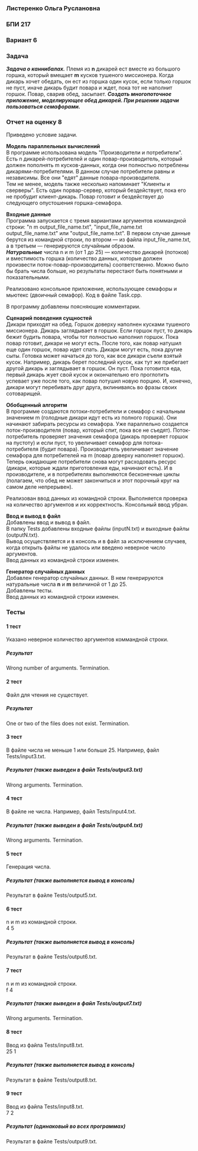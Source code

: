 ### Листеренко Ольга Руслановна ###
### БПИ 217 ###
  
### Вариант 6 ###
### Задача ###
***Задача о каннибалах.*** Племя из **n** дикарей ест вместе из большого горшка,
который вмещает **m** кусков тушеного миссионера. Когда дикарь хочет обедать, он ест из горшка один кусок, если только горшок не пуст, иначе дикарь
будит повара и ждет, пока тот не наполнит горшок. Повар, сварив обед, засыпает. ***Создать многопоточное приложение, моделирующее обед дикарей.
При решении задачи пользоваться семафорами.***  

### Отчет на оценку 8 ###
Приведено условие задачи.  

**Модель параллельных вычислений**  
В программе использована модель "Производители и потребители". Есть n дикарей-потребителей и один повар-производитель, который должен пополнять m кусков-данных, когда они полностью потреблены дикарями-потребителями. В данном случае потребители равны и независимы. Все они "едят" данные повара-производителя.  
Тем не менее, модель также несколько напоминает "Клиенты и сверверы". Есть один порвар-сервер, который бездействует, пока его не пробудит клиент-дикарь. Повар готовит и бездействует до следующего опустошения горшка-семафора.  

**Входные данные**  
Программа запускается с тремя вариантами аргументов коммандной строки: "n m output_file_name.txt", "input_file_name.txt output_file_name.txt" или "output_file_name.txt". В первом случае данные берутся из командной строки, по втором — из файла input_file_name.txt, а в третьем — генерируются случайным образом.  
***Натуральные*** числа n и m (от 1 до 25) — количество дикарей (потоков) и вместимость горшка (количество данных, которые должен произвести поток-повар-производитель) соответственно. Можно было бы брать числа больше, но результаты перестают быть понятными и показательными.  

Реализовано консольное приложение, использующее семафоры и мьютекс (двоичный семафор). Код в файле Task.cpp.  

В программу добавлены поясняющие комментарии.  

**Сценарий поведения сущностей**  
Дикари приходят на обед. Горшок доверху наполнен кусками тушеного миссионера. Дикарь заглядывает в горшок. Если горшок пуст, то дикарь бежит будить повара, чтобы тот полностью наполнил горшок. Пока повар готовит, дикари не могут есть. После того, как повар натушил еще один горшок, повар идет спать. Дикари могут есть, пока другие сыты. Готовка может начаться до того, как все дикари съели взятый кусок. Например, дикарь берет последний кусок, как тут же прибегает другой дикарь и заглядывает в горшок. Он пуст. Пока готовится еда, первый дикарь жует свой кусок и окончательно его проглотить успевает уже после того, как повар потушил новую порцию. И, конечно, дикари могут перебивать друг друга, вклиниваясь во фразы своих сотоварищей.  

**Обобщенный алгоритм**  
В программе создаются потоки-потребители и семафор с начальным значением m (голодные дикари идут есть из полного горшка). Они начинают забирать ресурсы из семафора. Уже параллельно создается поток-производителя (повар, который спит, пока все не съедят). Поток-потребитель проверяет значения семафора (дикарь проверяет горшок на пустоту) и если пуст, то увеличивает семафор для потока-потребителя (будит повара). Производитель увеличивает значение семафора для потребителей на m (повар доверху наполняет горшок). Теперь ожидающие потребители снова могут расходовать ресурс (дикари, которые ждали приготовления еды, начинают есть). И в производителе, и в потребителях выполняются бесконечные циклы (полагаем, что обед не может закончиться и этот порочный круг на самом деле непрерывен).  

Реализован ввод данных из командной строки. Выполняется проверка на количество аргументов и их корректность. Консольный ввод убран.  

**Ввод и вывод в файл**  
Добавлены ввод и вывод в файл.  
В папку Tests добавлены входные файлы (inputN.txt) и выходные файлы (outputN.txt).  
Вывод осуществляется и в консоль и в файл за исключением случаев, когда открыть файлы не удалось или введено неверное число аргументов.  
Ввод данных из командной строки изменен.  

**Генератор случайных данных**  
Добавлен генератор случайных данных. В нем генерируются натуральные числа **n** и **m** величиной от 1 до 25.  
Добавлены тесты.  
Ввод данных из командной строки изменен.  

### Тесты ###

#### 1 тест ####
Указано неверное количество аргументов коммандной строки.  

##### Результат #####
Wrong number of arguments. Termination.  

#### 2 тест ####
Файл для чтения не существует.  

##### Результат #####
One or two of the files does not exist. Termination.  

#### 3 тест ####
В файле числа не меньше 1 или больше 25. Например, файл Tests/input3.txt.  

##### Результат (также выведен в файл Tests/output3.txt) #####
Wrong arguments. Termination.  

#### 4 тест ####
В файле не числа. Например, файл Tests/input4.txt.  

##### Результат (также выведен в файл Tests/output4.txt) #####
Wrong arguments. Termination.  

#### 5 тест ####
Генерация числа.  

##### Результат (также выполняется вывод в консоль) #####
Результат в файле Tests/output5.txt.  

#### 6 тест ####
n и m из командной строки.  
4 5  

##### Результат (также выполняется вывод в консоль) #####
Результат в файле Tests/output6.txt.  

#### 7 тест ####
n и m из командной строки.  
f 4  

##### Результат (также выведен в файл Tests/output7.txt) #####
Wrong arguments. Termination.  

#### 8 тест ####
Ввод из файла Tests/input8.txt.  
25 1  

##### Результат (также выполняется вывод в консоль) #####
Результат в файле Tests/output8.txt.  

#### 9 тест ####
Ввод из файла Tests/input8.txt.  
7 2  

##### Результат (одинаковый во всех программах) #####
Результат в файле Tests/output9.txt.  
